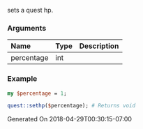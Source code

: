 sets a quest hp.
### Arguments
**Name**|**Type**|**Description**
:---|:---|:---
percentage|int|

### Example

```perl
my $percentage = 1;

quest::sethp($percentage); # Returns void
```


Generated On 2018-04-29T00:30:15-07:00